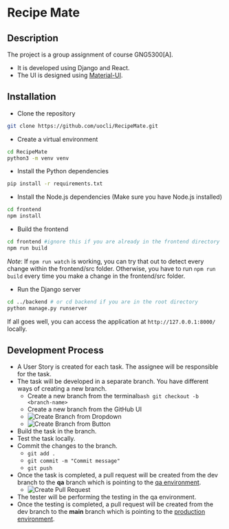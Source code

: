 # Recipe Mate
## Description
The project is a group assignment of course GNG5300[A].
- It is developed using Django and React.
- The UI is designed using [Material-UI](https://mui.com).
## Installation
- Clone the repository
```bash
git clone https://github.com/uocli/RecipeMate.git
```
- Create a virtual environment
```bash
cd RecipeMate
python3 -m venv venv
```
- Install the Python dependencies
```bash
pip install -r requirements.txt
```
- Install the Node.js dependencies (Make sure you have Node.js installed)
```bash
cd frontend
npm install
```
- Build the frontend
```bash
cd frontend #ignore this if you are already in the frontend directory
npm run build
```
_Note_: If `npm run watch` is working, you can try that out to detect every change within the frontend/src folder. Otherwise, you have to run `npm run build` every time you make a change in the frontend/src folder.
- Run the Django server
```bash
cd ../backend # or cd backend if you are in the root directory
python manage.py runserver
```
If all goes well, you can access the application at `http://127.0.0.1:8000/` locally.

## Development Process
- A User Story is created for each task. The assignee will be responsible for the task.
- The task will be developed in a separate branch. You have different ways of creating a new branch.
  - Create a new branch from the terminal`bash git checkout -b <branch-name>`
  - Create a new branch from the GitHub UI
  - ![](https://cdn.jsdelivr.net/gh/uocli/img@main/2024-11-01/03MatE.png "Create Branch from Dropdown")
  - ![](https://cdn.jsdelivr.net/gh/uocli/img@main/2024-11-01/qxBXtz.png "Create Branch from Button")
- Build the task in the branch.
- Test the task locally.
- Commit the changes to the branch.
  - `git add .`
  - `git commit -m "Commit message"`
  - `git push`
- Once the task is completed, a pull request will be created from the dev branch to the **qa** branch which is pointing to the [qa environment](https://qa.recipemate.uocli.me/).
  - ![](https://cdn.jsdelivr.net/gh/uocli/img@main/2024-11-01/fzurrL.png "Create Pull Request")
- The tester will be performing the testing in the qa environment.
- Once the testing is completed, a pull request will be created from the dev branch to the **main** branch which is pointing to the [production environment](https://recipemate.uocli.me/).